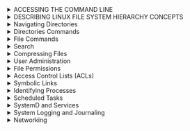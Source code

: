 
<details><summary>ACCESSING THE COMMAND LINE</summary><p>
  
# EXECUTING COMMANDS USING THE BASH SHELL

```bash
whoami    # Output The Current USERNAME.
date      # Display or set the system date and time.
su        # Switch User.
passwd    # Change user password.
whatis    # Show the command’s description in one line
man       # Command-line tool for displaying comprehensive documentation (manual pages).
--help    # Command-line option that displays a brief description of the usage and available options.

```

--------------------------------------------------------------------------------------------------
<p>
</details>

<details><summary>DESCRIBING LINUX FILE SYSTEM HIERARCHY CONCEPTS</summary><p>

## DESCRIBING LINUX FILE SYSTEM HIERARCHY CONCEPTS
--------------------------------------------------------------------------------------------------
<p align="center">

<img src="https://i.imgur.com/HoAqQ6H.png">
  
</p>

--------------------------------------------------------------------------------------------------

</p>
</details>
<details><summary>Navigating Directories</summary><p>
  
## Navigating Directories

```bash
pwd                                          # Print current directory path
ls                                           # List directories
ls -a|--all                                  # List directories including hidden
ls -l                                        # List directories in long form
ls -l -h|--human-readable                    # List directories in long form with human readable sizes
ls -t                                        # List directories by modification time, newest first
ls -lR /Directory (& or 2)> lsfile 			     # Lists all files recursively in a directory and saves the output to a file named "lsfile". Any errors that occur during the process will also be saved to the same file.
ls -lR /Directory | tee Filename | less      # Lists all files recursively in a directory, saves the output to a file named "Filename", and displays the output in the pager "less".
stat filename.txt                            # List size, created and modified timestamps for a file
stat filename.txt                            # List size, created and modified timestamps for a directory
tree                                         # List directory and file tree
tree -a                                      # List directory and file tree including hidden
tree -d                                      # List directory tree
cd Directory                                 # Go to sub-directory
cd                                           # Go to home directory
cd ~                                         # Go to home directory
cd -                                         # Go to last directory
pushd directoryname                          # Go to directoryname sub-directory and add previous directory to stack
popd                                         # Go back to directory in stack saved by `pushd`
```
--------------------------------------------------------------------------------------------------

</p>

</details>

<details><summary>Directories Commands</summary><p>

## Creating Directories

```bash
mkdir directoryname                                          # Create a directory
mkdir directoryname1 directoryname2                          # Create multiple directories
mkdir -p|--parents directoryname1/directoryname2             # Create nested directory
mkdir -p|--parents {directoryname1,directoryname2}/directory # Create multiple nested directories
mktemp -d|--directory                                        # Create a temporary directory
```
--------------------------------------------------------------------------------------------------
## Moving Directories

```bash 
cp -R|--recursive directoryname1 directoryname2                # Copy directory
mv directoryname1 directoryname2                               # Move directory

rsync -z|--compress -v|--verbose /file /directory              # Copy directory, overwrites destination
rsync -a|--archive -z|--compress -v|--verbose /file /directory # Copy directory, without overwriting destination
rsync -avz /directoryname username@hostname:/directory         # Copy local directory to remote directory
rsync -avz username@hostname:/file /directory                  # Copy remote directory to local directory
```
--------------------------------------------------------------------------------------------------
## Deleting Directories

```bash
rmdir directoryname                        # Delete empty directory
rm -r|--recursive directoryname            # Delete directory including contents
rm -r|--recursive -f|--force directoryname # Delete directory including contents, ignore nonexistent files and never prompt
```
--------------------------------------------------------------------------------------------------
</p>
</details>

<details><summary>File Commands</summary><p>
  
## Creating Files

```bash
touch filename.txt                           # Create file or update existing files modified timestamp
touch filename1.txt  filename2.txt           # Create multiple files
touch {filename1.txt,filename2.txt }.txt     # Create multiple files
touch test{1..3}                             # Create test1, test2 and test3 files
touch test{a..c}                             # Create testa, testb and testc files
touch .(file name)                           # Create hidden file
mktemp                                       # Create a temporary file
```
--------------------------------------------------------------------------------------------------
## Copy, Move & Rename Files

```bash
cp filename.txt filedirectory "optional" newfilename.txt   # Copy file
mv filename.txt filedirectory "optional" newfilename.txt   # Move file
mv filename.txt newfilename.txt                            # Rename file
```
--------------------------------------------------------------------------------------------------
## Deleting Files

```bash
rm filename.txt            # Delete file
rm -f|--force filename.txt # Delete file, ignore nonexistent files and never prompt
```
--------------------------------------------------------------------------------------------------
## Reading Files

```bash
file                   # Determine file type
cat filename.txt       # Print all contents
more                   # view the contents of a file one page at a time.
less filename.txt      # Print some contents at a time (g - go to top of file, SHIFT+g, go to bottom of file)
head filename.txt      # Print top 10 lines of file
tail filename.txt      # Print bottom 10 lines of file
open filename.txt      # Open file in the default editor
wc filename.txt        # List number of lines words and characters in the file
wc -l /etc/passwd/ 	  # all users
```
--------------------------------------------------------------------------------------------------
## Standard Output, Standard Error and Standard Input

```bash
echo "Words" > filename.txt   # Overwrite file with content
echo "Words" >> filename.txt  # Append to file with content

ls exists 1> filename.txt     # Redirect the standard output to a file
ls noexist 2> filename.txt    # Rdirect the standard error output to a file
ls 2>&1 filename.txt          # Redirect standard output and error to a file
ls > /dev/null                # Discard standard output and error
```
--------------------------------------------------------------------------------------------------

</p>

</details>

<details><summary>Search</summary><p>

## Finding Files

Find binary files for a command.

```bash
type wget                   # Find the binary
which wget                  # Find the binary
whereis wget                # Find the binary, source, and manual page files
```

`locate` uses an index and is fast.

```bash
updatedb                     # Update the index

locate filename.txt          # Find a file
locate --ignore-case         # Find a file and ignore case
locate f*.txt                # Find a text file starting with 'f'
```

`find` doesn't use an index and is slow.

```bash
find /path -name filename.txt                # Find a file
find /path -iname filename.txt               # Find a file with case insensitive search
find /path -name "*.txt"                     # Find all text files
find /path -name filename.txt -delete        # Find a file and delete it
find /path -name "*.png" -exec pngquant {}   # Find all .png files and execute pngquant on it
find /path -type f -name filename.txt        # Find a file
find /path -type d -name directory           # Find a directory
find /path -type l -name filename.txt        # Find a symbolic link
find /path -type f -mtime +30                # Find files that haven't been modified in 30 days
find /path -type f -mtime +30 -delete        # Delete files that haven't been modified in 30 days

```


--------------------------------------------------------------------------------------------------

## Find in Files

```bash
grep 'foo' /filename.txt                          # Search for 'foo' in file 'filename.txt'
grep 'foo' /directory -r|--recursive              # Search for 'foo' in directory 
grep 'foo' /directory -R|--dereference-recursive  # Search for 'foo' in directory and follow symbolic links
grep 'foo' /directory -l|--files-with-matches     # Show only files that match
grep 'foo' /directory -L|--files-without-match    # Show only files that don't match
grep 'Foo' /directory -i|--ignore-case            # Case insensitive search
grep 'foo' /directory -x|--line-regexp            # Match the entire line
grep 'foo' /directory -C|--context 1              # Add N line of context above and below each search result
grep 'foo' /directory -v|--invert-match           # Show only lines that don't match
grep 'foo' /directory -c|--count                  # Count the number lines that match
grep 'foo' /directory -n|--line-number            # Add line numbers
grep 'foo' /directory --colour                    # Add colour to output
grep 'foo\|bar' /directory -R                     # Search for 'foo' or 'bar' in directory
grep --extended-regexp|-E 'foo|bar' /directory -R # Use regular expressions
egrep 'foo|bar' /directory -R                     # Use regular expressions
grep -e 'pattern' filename.txt                    # Use to find search patterns 
```

--------------------------------------------------------------------------------------------------
</p>
</details>

<details><summary>Compressing Files</summary><p>

  
## Compressing Files

### tar 
```bash
tar (-c:create, -x:extract, -t:list, f:filename) 	# Command-line tool for creating and extracting tar archives.
tar -cf archive.tar file1 file2 file3 	            # Creates a tar archive named "archive.tar" containing the specified files.
tar -tf archive.tar 		                	         # Lists the contents of a tar archive.
-z or --gzip 	.tar.gz			                     # Flag for gzip compression.
-j or --bzip2 	.tar.bz2			                     # Flag for bzip2 compression.
-J or -xz 		.tar.xz	                      	   # Flag for xz compression.
```

### tar -c

Compresses (optionally) and combines one or more files into a single *.tar, *.tar.gz, *.tpz or *.tgz file.

```bash
tar -c|--create -z|--gzip -f|--file=Cfilename.tar /file1.txt /file2.txt # Compress file1.txt and file2.txt into Cfilename.tar
tar -c|--create -z|--gzip -f|--file=Cfilename.tar /{file1,file2}.txt    # Compress file1.txt and file2.txt into Cfilename.tar
tar -c|--create -z|--gzip -f|--file=Cfilename.tar /file                 # Compress directory bar into Cfilename.tar
```

### zip

Compresses one or more files into *.zip files.

```bash
zip Cfilename.zip /file.txt                     # Compress file.txt into Cfilename.zip
zip Cfilename.zip /file1.txt /file2.txt         # Compress file1.txt and file2.txt into Cfilename.zip
zip Cfilename.zip /{file1,file2}.txt            # Compress file1.txt and file2.txt into Cfilename.zip
zip -r|--recurse-paths Cfilename.zip /directory # Compress directory into Cfilename.zip
```

### gzip

Compresses a single file into *.gz files.

```bash
gzip /file.txt Cfilename.gz              # Compress file.txt into Cfilename.gz and then delete bar.txt
gzip -k|--keep /bafiler.txt Cfilename.gz # Compress file.txt into Cfilename.gz
```

## Decompressing Files

### tar -x

```bash
tar -x|--extract -z|--gzip -f|--file=Cfilename.tar.gz # Un-compress Cfilename.tar.gz into current directory
tar -x|--extract -f|--file=Cfilename.tar              # Un-combine Cfilename.tar into current directory
```

### unzip

```bash
unzip Cfilename.zip          # Unzip Cfilename.zip into current directory
```

### gunzip

```bash
gunzip Cfilename.gz           # Unzip Cfilename.gz into current directory and delete Cfilename.gz
gunzip -k|--keep Cfilename.gz # Unzip Cfilename.gz into current directory
```


--------------------------------------------------------------------------------------------------

</p>
</details>

<details><summary>User Administration</summary>
<p>

## User and Group Management
```bash
`User Management`
```bash
useradd -g itadmin -c "DB User" -u 1135 -s "/bin/sh" -d /home/techguy1 
# In the above command, we are creating the new user with custom options as simple "#useradd <user>" will create with default setting. The -g (group) -c (description) -u (user id) -s (which shell to be assigned) -d (landed home dir)
sudo useradd -g <primary group> -G <secondary group> username # assign the user primary and secondary group
usermod -aG groubname username                                # Adds the user "username" to the group "groupname".
usermod -aG wheel username			                              # Adds the user "username" to the "wheel" group, which typically grants administrative privileges.
usermod -L username                                           # locking user
usermod -U username                                           # unlocking user
userdel username						                                  # Command-line tool for deleting a user, leaves his home directory intact.
userdel -r username                                           # Command-line tool for deleting a user and also deletes his home directory.
id user 						                                          # Displays information about the user with the specified username.
umask 							                                          # Command-line tool for setting the default permissions for new files and directories.
`Group Management`
```
```bash
groups 							                                          # Lists the groups that the current user belongs to.
cat /etc/group 						                                    # Displays the system's group database.
groupadd groupname 				                                    # Command-line tool for creating a new group.
groupdel groupname                                            # removes an existing group
`Password Management`
```
```bash
chage                                                         # set password expiry
chage -m 0 -M 90 -W 7 -I 14 user03                            # Changes the password aging settings for the user "user03".
passwd -l username                                            # locking password of user
passwd -u username                                            # unlocking password of user
passwd -e username                                            # expire password
passwd -x -1 username                                         # Turnoff password expiry
echo 'myPassword123' | sudo passwd --stdin username
```
--------------------------------------------------------------------------------------------------

</p>
</details>
<details><summary>File Permissions</summary><p>
  
chmod u[+-=](rwx)or(
chown ahmed:data data
## File Permissions

| # | Permission              | rwx | Binary |
| - | -                       | -   | -      |
| 7 | read, write and execute | rwx | 111    |
| 6 | read and write          | rw- | 110    |
| 5 | read and execute        | r-x | 101    |
| 4 | read only               | r-- | 100    |
| 3 | write and execute       | -wx | 011    |
| 2 | write only              | -w- | 010    |
| 1 | execute only            | --x | 001    |
| 0 | none                    | --- | 000    |

For a directory, execute means you can enter a directory.

| User | Group | Others | Description                                                                                          |
| -    | -     | -      | -                                                                                                    |
| 6    | 4     | 4      | User can read and write, everyone else can read (Default file permissions)                           |
| 7    | 5     | 5      | User can read, write and execute, everyone else can read and execute (Default directory permissions) |

- u - User
- g - Group
- o - Others
- a - All of the above

```bash
ls -l /file.sh            # List file permissions
chmod +100 file.sh        # Add 1 to the user permission
chmod -100 file.sh        # Subtract 1 from the user permission
chmod u+x file.sh         # Give the user execute permission
chmod g+x file.sh         # Give the group execute permission
chmod u-x,g-x file.sh     # Take away the user and group execute permission
chmod u+x,g+x,o+x file.sh # Give everybody execute permission
chmod a+x file.sh         # Give everybody execute permission
chmod +x file.sh          # Give everybody execute permission
chown USER file.sh        # Change the owner
```

--------------------------------------------------------------------------------------------------
</p>
</details>

<details><summary>Access Control Lists (ACLs)</summary><p>

## Access Control Lists (ACLs)
```bash	
getfacl FileName 					      # Displays the ACLs for the specified file.
setfacl -m u:user:(r,w,x) FileName  # Adds or modifies the ACL for the specified file, giving the user "user" read, write, and execute permissions.
setfacl -m u:priya:rw <file>        # Assiging the a new user 'priya' with read/write permission on the file. -m (modifying) -u (user)
setfacl -d -m u:priya:rw <dir>      # Setting ACL for directory
getfacl -R <dir> > permissions.acl  # BackUp ACL's in file having all info related ownership/dir inside the dir,subdir,files
setfacl --restore=permissions.acl   # Restore the Permissions/Ownership
ls -laR >						         # Lists all files recursively in a directory, including hidden files, and saves the output to standard output.
```
--------------------------------------------------------------------------------------------------

</p>
</details>

<details><summary>Symbolic Links</summary><p>

## Symbolic Links

```bash
ln -s|--symbolic S.Directory D.Directory              # Create a link 'D.Directory ' to the 'S.Directory' folder
ln -s|--symbolic -f|--force S.Directory D.Directory   # Overwrite an existing symbolic link 'D.Directory '
ls -l                                                 # Show where symbolic links are pointing
```

--------------------------------------------------------------------------------------------------

</p>
</details>
<details><summary>Identifying Processes</summary><p>

## Identifying Processes

```bash
top                    # List all processes interactively
htop                   # List all processes interactively
ps 
ps aux | grep 
ps all                 # List all processes
pg
pidof PName              # Return the PID of all PName processes

CTRL+Z                 # Suspend a process running in the foreground
bg                     # Resume a suspended process and run in the background
fg                     # Bring the last background process to the foreground
fg 1                   # Bring the background process with the PID to the foreground

sleep 30 &             # Sleep for 30 seconds and move the process into the background
jobs                   # List all background jobs
jobs -p                # List all background jobs with their PID

lsof                   # List all open files and the process using them
lsof -itcp:4000        # Return the process listening on port 4000
```

## Process Priority

Process priorities go from -20 (highest) to 19 (lowest).

```bash
nice -n -20 PName      # Change process priority by name
renice 20 PID          # Change process priority by PID
ps -o ni PID           # Return the process priority of PID
```

## Killing Processes

```bash
CTRL+C                 # Kill a process running in the foreground
kill PID               # Shut down process by PID gracefully. Sends TERM signal.
kill -9 PID            # Force shut down of process by PID. Sends SIGKILL signal.
pkill PName            # Shut down process by name gracefully. Sends TERM signal.
pkill -9 PName         # force shut down process by name. Sends SIGKILL signal.
killall PName          # Kill all process with the specified name gracefully.
```

--------------------------------------------------------------------------------------------------
</p>
</details>

<details><summary>Scheduled Tasks</summary><p>
  
## Scheduled Tasks

```pre
   *      *         *         *           *
Minute, Hour, Day of month, Month, Day of the week
```

```bash
crontab -l                 # List cron tab
crontab -e                 # Edit cron tab in Vim
crontab /path/crontab      # Load cron tab from a file
crontab -l > /path/crontab # Save cron tab to a file

* * * * * PName            # Run PName every minute
*/15 * * * * PName         # Run PName every 15 minutes
0 * * * * PName            # Run PName every hour
15 6 * * * PName           # Run PName daily at 6:15 AM
44 4 * * 5 PName           # Run PName every Friday at 4:44 AM
0 0 1 * * PName            # Run PName at midnight on the first of the month
0 0 1 1 * PName            # Run PName at midnight on the first of the year

at -l                      # List scheduled tasks
at -c 1                    # Show task with ID 1
at -r 1                    # Remove task with ID 1
at now + 2 minutes         # Create a task in Vim to execute in 2 minutes
at 12:34 PM next month     # Create a task in Vim to execute at 12:34 PM next month
at tomorrow                # Create a task in Vim to execute tomorrow
```

--------------------------------------------------------------------------------------------------

</p>
</details>
  
<details><summary>SystemD and Services</summary><p>
  
## SystemD and Services
```bash
systemctl 						                # Controls the systemd system and service manager.
systemctl -t help 					          # Displays help information about systemd unit types.
systemctl list-units -t service 			    # Lists all active systemd services on the system.
systemctl --faild -type-service 			    # Lists all failed systemd services of type "service".
systemctl start ___ 					          # Starts a systemd service with the specified name.
systemctl is-active ___ 				       # Checks if a systemd service with the specified name is currently active.
systemctl stop ___ 					          # Stops a systemd service with the specified name.
systemctl enable ___ 					       # Enables a systemd service with the specified name to start automatically at boot time.
systemctl restart ___ 				          # Restarts a systemd service with the specified name.
systemctl reload ____ 					       # Reloads the configuration of a systemd service with the specified name.
systemctl reload-or-restart ___ 			    # Reloads the configuration of a systemd service with the specified name, or restarts it if the reload fails.
systemctl list-dependencies ___ 			    # Lists the dependencies of a systemd unit with the specified name.
systemctl list-dependencies --reverse ___  # Lists the reverse dependencies of a systemd unit with the specified name.
systemctl status sshd.service				    # Displays the status of the "sshd" systemd service.
```

--------------------------------------------------------------------------------------------------

</p>
</details>
  
<details><summary>System Logging and Journaling</summary><p>
  
## System Logging and Journaling
```bash
system Logging /var/log/ 	   # Directory containing system logs.
Journal entries 					# Log entries generated by the systemd journal.
```

--------------------------------------------------------------------------------------------------

</p>
</details>
  
<details><summary>Networking</summary>
<p>
  
## Networking
```bash
nmcli 							                        # Command-line tool for managing NetworkManager.
nmtui 							                        # Text-based user interface for managing NetworkManager.
ip addr 						                           # Displays network interface configuration information.
ip config 						                        # Displays IP configuration information.
ip route 						                        # Displays the system's routing table.
tracepath 						                        # Traces the path that a packet takes from the host system to a remote system.
ping 							                           # Sends ICMP echo request packets to a remote system to test connectivity.
hostname 						                        # Displays or sets the system's hostname.
hostnamectl						                        # Command-line tool for managing the system's hostname.
hostnamectl status 					                  # Displays the current hostname and related information.
cat /etc/sysconfig/network-scripts//ifcfg-enp0s3 	# Displays the configuration file for the "enp0s3" network interface.
cat /etc/hosts 						                  # Displays the system's hosts file.
cat /etc/resolv.cof					                  # Displays the system's DNS resolver configuration file.
```
## Network Troubleshooting

```bash
ping example.com            # Send multiple ping requests using the ICMP protocol
ping -c 10 -i 5 example.com # Make 10 attempts, 5 seconds apart

ip addr                     # List IP addresses on the system
ip route show               # Show IP addresses to router

netstat -i|--interfaces     # List all network interfaces and in/out usage
netstat -l|--listening      # List all open ports

traceroute example.com      # List all servers the network traffic goes through

mtr -w|--report-wide example.com                                    # Continually list all servers the network traffic goes through
mtr -r|--report -w|--report-wide -c|--report-cycles 100 example.com # Output a report that lists network traffic 100 times

nmap 0.0.0.0                # Scan for the 1000 most common open ports on localhost
nmap 0.0.0.0 -p1-65535      # Scan for open ports on localhost between 1 and 65535
nmap 192.168.4.3            # Scan for the 1000 most common open ports on a remote IP address
nmap -sP 192.168.1.1/24     # Discover all machines on the network by ping'ing them
```
## HTTP Requests

```bash
curl https://example.com                               # Return response body
curl -i|--include https://example.com                  # Include status code and HTTP headers
curl -L|--location https://example.com                 # Follow redirects
curl -o|--remote-name foo.txt https://example.com      # Output to a text file
curl -H|--header "User-Agent: Foo" https://example.com # Add a HTTP header

wget https://example.com/file.txt .                            # Download a file to the current directory
wget -O|--output-document foo.txt https://example.com/file.txt # Output to a file with the specified name
```

## DNS

```bash
host example.com            # Show the IPv4 and IPv6 addresses

dig example.com             # Show complete DNS information

cat /etc/resolv.conf        # resolv.conf lists nameservers
```
--------------------------------------------------------------------------------------------------

</p>
</details>
